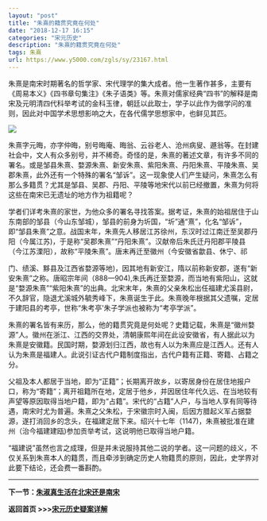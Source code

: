 ```yaml
---
layout: "post"
title: "朱熹的籍贯究竟在何处"
date: "2018-12-17 16:15"
categories: "宋元历史"
description: "朱熹的籍贯究竟在何处"
tags: 朱熹
url: https://www.y5000.com/zgls/sy/23167.html
---
```






朱熹是南宋时期著名的哲学家、宋代理学的集大成者。他一生著作甚多，主要有《周易本义》《四书章句集注》《朱子语类》等。朱熹对儒家经典“四书”的解释是南宋及元明清四代科举考试的金科玉律，朝廷以此取士，学子以此作为做学问的准则，因此对中国学术思想影响之大，在各代儒学思想家中，也鲜见其匹。

![](https://img.y5000.com/uploads/allimg/170630/8-1F63009542N37.jpg)

朱熹字元晦，亦字仲晦，别号晦庵、晦翁、云谷老人、沧州病叟、遯翁等。在封建社会中，文人有众多别号，并不稀奇。奇怪的是，朱熹的著述文章，有许多不同的署名。或是邹县朱熹、婺源朱熹、新安朱熹、紫阳朱熹、丹阳朱熹、平陵朱熹、吴郡朱熹，此外还有一个特殊的署名“邹诉”。这一现象使人们产生疑问，朱熹怎么有那么多籍贯？尤其是邹县、吴郡、丹阳、平陵等地宋代以前已经撤置，朱熹为何将这些在南宋已无遗址的地方作为祖籍呢？

学者们详考朱熹的家世，为他众多的署名寻找答案。据考证，朱熹的始祖居住于山东南部的邹县（今山东邹城），邹县的前身为圻国，“圻”通“熹”，化名“邹诉”，即“邹县朱熹”之意。战国末年，朱熹先人移居江苏徐州，东汉时过江南迁至吴郡丹阳（今属江苏)，于是称“吴郡朱熹”“丹阳朱熹”。汉献帝后朱氏迁丹阳郡平陵县（今江苏溧阳），故称“平陵朱熹”。唐末再迁至徽州（今安徽省歙县、休宁、祁

门、绩溪、黟县及江西省婺源等地)，因其地有新安江，隋以前称新安郡，遂有“新安朱熹”之称。唐昭宗年间（888—904),朱氏再迁至婺源，而当地有紫阳山，这就是“婺源朱熹”“紫阳朱熹”的出典。北宋末年，朱熹的父亲朱松出任福建尤溪县尉，不久辞官，隐退尤溪城外毓秀峰下，朱熹诞生于此。朱熹晚年根据其父遗嘱，定居于建阳县的考亭，世称“朱考亭'朱子学派也被称为“考亭学派”。

朱熹的署名皆有来历，那么，他的籍贯究竟是何处呢？史籍记载，朱熹是“徽州婺源”人。徽州在浙江、江西的交界处，清朝康熙年间在此设安徽省，有人据此以为朱熹是安徽籍。民国时期，婺源划归江西，故也有人以为朱熹应是江西人。还有人认为朱熹是福建人。此说引证古代户籍制度指出，古代户籍有正籍、寄籍、占籍之分。

父祖及本人都居于当地，即为“正籍”；长期离开故乡，以寄居身份在居住地报户口，称为“寄籍”；离开祖籍所在地，定居于他乡，并因居住年代久远、在当地较有声望等原因取得当地户籍，即为“占籍”。宋代的“占籍”人户，与当地人享有同等待遇，南宋时尤为普遍。朱熹之父朱松，于宋徽宗时入闽，后因方腊起义军占据婺源，遂打消回乡的念头，在福建定居下来。绍兴十七年（1147)，朱熹被批准在建州（治今福建建瓯)参加贡举考试，这说明他已取得当地户籍。

“福建说”虽然也言之成理，但是并未说服持其他二说的学者。这一问题的歧义，不仅关系到朱熹本人的籍贯，而且牵涉到确定历史人物籍贯的原则，因此，史学界对此要下结论，还会费一番斟酌。

* * *

**下一节：[朱淑真生活在北宋还是南宋](https://www.y5000.com/zgls/sy/23168.html)**

**返回首页 >>>[宋元历史疑案详解](https://www.y5000.com/zgls/sy/23199.html)**
